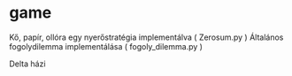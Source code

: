 # game
Kő, papír, ollóra egy nyerőstratégia implementálva ( Zerosum.py )
Általános fogolydilemma implementálása ( fogoly_dilemma.py )


Delta házi 
